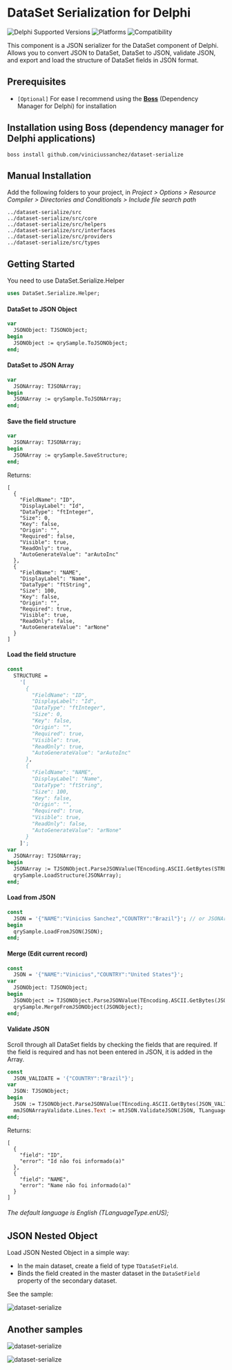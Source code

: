 # DataSet Serialization for Delphi
![Delphi Supported Versions](https://img.shields.io/badge/Delphi%20Supported%20Versions-XE3..10.3%20Rio-blue.svg)
![Platforms](https://img.shields.io/badge/Supported%20platforms-Win32%20and%20Win64-red.svg)
![Compatibility](https://img.shields.io/badge/Compatibility-VCL,%20FireMonkey%20and%20uniGUI-brightgreen.svg)

This component is a JSON serializer for the DataSet component of Delphi. Allows you to convert JSON to DataSet, DataSet to JSON, validate JSON, and export and load the structure of DataSet fields in JSON format.
 
## Prerequisites
 * `[Optional]` For ease I recommend using the [**Boss**](https://github.com/HashLoad/boss) (Dependency Manager for Delphi) for installation
 
## Installation using Boss (dependency manager for Delphi applications)
```
boss install github.com/viniciussanchez/dataset-serialize
```

## Manual Installation
Add the following folders to your project, in *Project > Options > Resource Compiler > Directories and Conditionals > Include file search path*
```
../dataset-serialize/src
../dataset-serialize/src/core
../dataset-serialize/src/helpers
../dataset-serialize/src/interfaces
../dataset-serialize/src/providers
../dataset-serialize/src/types
```

## Getting Started
You need to use DataSet.Serialize.Helper
```pascal
uses DataSet.Serialize.Helper;
```

#### DataSet to JSON Object
```pascal
var
  JSONObject: TJSONObject;
begin
  JSONObject := qrySample.ToJSONObject;
end;
```  

#### DataSet to JSON Array
```pascal
var
  JSONArray: TJSONArray;
begin
  JSONArray := qrySample.ToJSONArray;
end;
``` 

#### Save the field structure
```pascal
var
  JSONArray: TJSONArray;
begin
  JSONArray := qrySample.SaveStructure;
end;
``` 

Returns:

``` 
[
  {
    "FieldName": "ID",
    "DisplayLabel": "Id",
    "DataType": "ftInteger",
    "Size": 0,
    "Key": false,
    "Origin": "",
    "Required": false,
    "Visible": true,
    "ReadOnly": true,
    "AutoGenerateValue": "arAutoInc"
  },
  {
    "FieldName": "NAME",
    "DisplayLabel": "Name",
    "DataType": "ftString",
    "Size": 100,
    "Key": false,
    "Origin": "",
    "Required": true,
    "Visible": true,
    "ReadOnly": false,
    "AutoGenerateValue": "arNone"
  }
]
``` 

#### Load the field structure
```pascal
const 
  STRUCTURE = 
    '[
      {
        "FieldName": "ID",
        "DisplayLabel": "Id",
        "DataType": "ftInteger",
        "Size": 0,
        "Key": false,
        "Origin": "",
        "Required": true,
        "Visible": true,
        "ReadOnly": true,
        "AutoGenerateValue": "arAutoInc"
      },
      {
        "FieldName": "NAME",
        "DisplayLabel": "Name",
        "DataType": "ftString",
        "Size": 100,
        "Key": false,
        "Origin": "",
        "Required": true,
        "Visible": true,
        "ReadOnly": false,
        "AutoGenerateValue": "arNone"
      }
    ]';
var
  JSONArray: TJSONArray;
begin
  JSONArray := TJSONObject.ParseJSONValue(TEncoding.ASCII.GetBytes(STRUCTURE),0) as TJSONArray;
  qrySample.LoadStructure(JSONArray);
end;
``` 

#### Load from JSON
```pascal
const 
  JSON = '{"NAME":"Vinicius Sanchez","COUNTRY":"Brazil"}'; // or JSONArray
begin
  qrySample.LoadFromJSON(JSON);
end;
``` 

#### Merge (Edit current record)
```pascal
const 
  JSON = '{"NAME":"Vinicius","COUNTRY":"United States"}';
var
  JSONObject: TJSONObject;
begin
  JSONObject := TJSONObject.ParseJSONValue(TEncoding.ASCII.GetBytes(JSON),0) as TJSONObject;
  qrySample.MergeFromJSONObject(JSONObject);
end;
``` 

#### Validate JSON

Scroll through all DataSet fields by checking the fields that are required. If the field is required and has not been entered in JSON, it is added in the Array.

```pascal
const 
  JSON_VALIDATE = '{"COUNTRY":"Brazil"}';
var
  JSON: TJSONObject;
begin
  JSON := TJSONObject.ParseJSONValue(TEncoding.ASCII.GetBytes(JSON_VALIDATE),0) as TJSONObject;
  mmJSONArrayValidate.Lines.Text := mtJSON.ValidateJSON(JSON, TLanguageType.ptBR).ToString;
end;
``` 

Returns:

``` 
[
  {
    "field": "ID",
    "error": "Id não foi informado(a)"
  },
  {
    "field": "NAME",
    "error": "Name não foi informado(a)"
  }
]
``` 

###### The default language is English (TLanguageType.enUS);

## JSON Nested Object

Load JSON Nested Object in a simple way:
* In the main dataset, create a field of type `TDataSetField`.
* Binds the field created in the master dataset in the `DataSetField` property of the secondary dataset.

See the sample:

![dataset-serialize](img/Screenshot_3.png)

## Another samples

![dataset-serialize](img/Screenshot_2.png)

![dataset-serialize](img/Screenshot_1.png)
